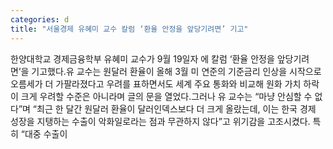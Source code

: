 ```yaml
---
categories: d
title: "서울경제 유혜미 교수 칼럼 ‘환율 안정을 앞당기려면’ 기고"
---
```

한양대학교 경제금융학부 유혜미 교수가 9월 19일자 에 칼럼 ‘환율 안정을 앞당기려면’을 기고했다.유 교수는 원달러 환율이 올해 3월 미 연준의 기준금리 인상을 시작으로 오름세가 더 가팔라졌다고 우려를 표하면서도 세계 주요 통화와 비교해 원화 가치 하락이 크게 우려할 수준은 아니라며 글의 문을 열었다.그러나 유 교수는 “마냥 안심할 수 없다”며 “최근 한 달간 원달러 환율이 달러인덱스보다 더 크게 올랐는데, 이는 한국 경제 성장을 지탱하는 수출이 악화일로라는 점과 무관하지 않다”고 위기감을 고조시켰다. 특히 “대중 수출이